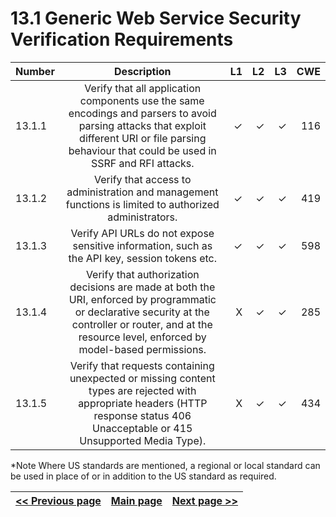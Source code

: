 # 13.1 Generic Web Service Security Verification Requirements


| Number       | Description     | L1    		| L2         | L3 		   | CWE		|
| :------------- | :----------: | -----------: | -----------:|-----------:| -----------:|
| 13.1.1 | Verify that all application components use the same encodings and parsers to avoid parsing attacks that exploit different URI or file parsing behaviour that could be used in SSRF and RFI attacks.| ✓   | ✓   | ✓   | 116 |
| 13.1.2 | Verify that access to administration and management functions is limited to authorized administrators.| ✓   | ✓   | ✓   | 419 |
| 13.1.3 | Verify API URLs do not expose sensitive information, such as the API key, session tokens etc.| ✓   | ✓   | ✓   | 598 
| 13.1.4 | Verify that authorization decisions are made at both the URI, enforced by programmatic or declarative security at the controller or router, and at the resource level, enforced by model-based permissions.| X   | ✓   | ✓   | 285 
| 13.1.5 | Verify that requests containing unexpected or missing content types are rejected with appropriate headers (HTTP response status 406 Unacceptable or 415 Unsupported Media Type).| X   | ✓   | ✓   | 434 

*Note
Where US standards are mentioned, a regional or local standard can be used in place of or in addition to the US standard as required.

[<< Previous page](1.%20Identify%20teams.md) | [Main page](../README.md) | [Next page >>](3.%20Nominate%20Champions.md)
| --- | --- | --- |
